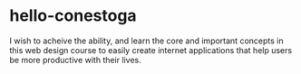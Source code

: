 # hello-conestoga

I wish to acheive the ability, and learn the core and important concepts in this web design course to easily create internet applications that help users be more productive with their lives.